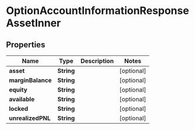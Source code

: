 

# OptionAccountInformationResponseAssetInner


## Properties

| Name | Type | Description | Notes |
|------------ | ------------- | ------------- | -------------|
|**asset** | **String** |  |  [optional] |
|**marginBalance** | **String** |  |  [optional] |
|**equity** | **String** |  |  [optional] |
|**available** | **String** |  |  [optional] |
|**locked** | **String** |  |  [optional] |
|**unrealizedPNL** | **String** |  |  [optional] |



